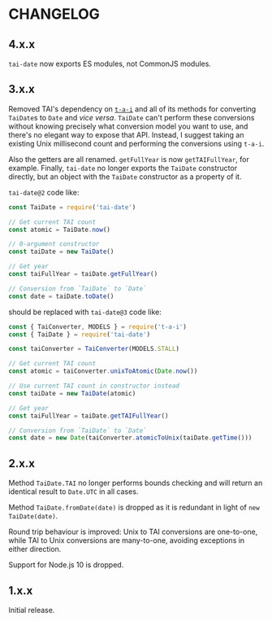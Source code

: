 # CHANGELOG

## 4.x.x

`tai-date` now exports ES modules, not CommonJS modules.

## 3.x.x

Removed TAI's dependency on [`t-a-i`](https://github.com/qntm/t-a-i) and all of its methods for converting `TaiDate`s to `Date` and *vice versa*. `TaiDate` can't perform these conversions without knowing precisely what conversion model you want to use, and there's no elegant way to expose that API. Instead, I suggest taking an existing Unix millisecond count and performing the conversions using `t-a-i`.

Also the getters are all renamed. `getFullYear` is now `getTAIFullYear`, for example. Finally, `tai-date` no longer exports the `TaiDate` constructor directly, but an object with the `TaiDate` constructor as a property of it.

`tai-date@2` code like:

```js
const TaiDate = require('tai-date')

// Get current TAI count
const atomic = TaiDate.now()

// 0-argument constructor
const taiDate = new TaiDate()

// Get year
const taiFullYear = taiDate.getFullYear()

// Conversion from `TaiDate` to `Date`
const date = taiDate.toDate()
```

should be replaced with `tai-date@3` code like:

```js
const { TaiConverter, MODELS } = require('t-a-i')
const { TaiDate } = require('tai-date')

const taiConverter = TaiConverter(MODELS.STALL)

// Get current TAI count
const atomic = taiConverter.unixToAtomic(Date.now())

// Use current TAI count in constructor instead
const taiDate = new TaiDate(atomic)

// Get year
const taiFullYear = taiDate.getTAIFullYear()

// Conversion from `TaiDate` to `Date`
const date = new Date(taiConverter.atomicToUnix(taiDate.getTime()))
```

## 2.x.x

Method `TaiDate.TAI` no longer performs bounds checking and will return an identical result to `Date.UTC` in all cases.

Method `TaiDate.fromDate(date)` is dropped as it is redundant in light of `new TaiDate(date)`.

Round trip behaviour is improved: Unix to TAI conversions are one-to-one, while TAI to Unix conversions are many-to-one, avoiding exceptions in either direction.

Support for Node.js 10 is dropped.

## 1.x.x

Initial release.
